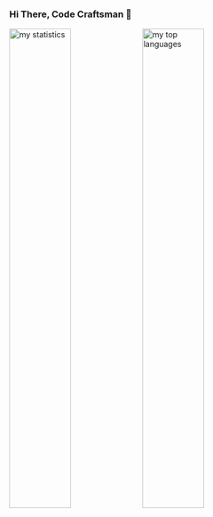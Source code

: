 ### Hi There, Code Craftsman 👋

<img alt="my statistics" align="left" width="47%" src="https://github-readme-stats.vercel.app/api?username=Banele-dev"/>
<img alt= "my top languages" align="left" width="47%" src="https://github-readme-stats.vercel.app/api/top-langs/?username=Banele-dev&layout=compact"/>
